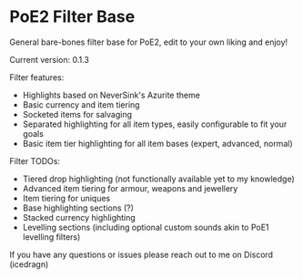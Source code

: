 # PoE2 Filter Base
General bare-bones filter base for PoE2, edit to your own liking and enjoy!

Current version: 0.1.3

Filter features:
- Highlights based on NeverSink's Azurite theme
- Basic currency and item tiering
- Socketed items for salvaging
- Separated highlighting for all item types, easily configurable to fit your goals
- Basic item tier highlighting for all item bases (expert, advanced, normal)

Filter TODOs:
- Tiered drop highlighting (not functionally available yet to my knowledge)
- Advanced item tiering for armour, weapons and jewellery
- Item tiering for uniques
- Base highlighting sections (?)
- Stacked currency highlighting
- Levelling sections (including optional custom sounds akin to PoE1 levelling filters)

If you have any questions or issues please reach out to me on Discord (icedragn)
